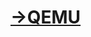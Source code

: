 # [→QEMU](https://github.com/Chaoses-Ib/ComputerHardware/blob/main/Virtualization/Hosted/QEMU/README.md)
